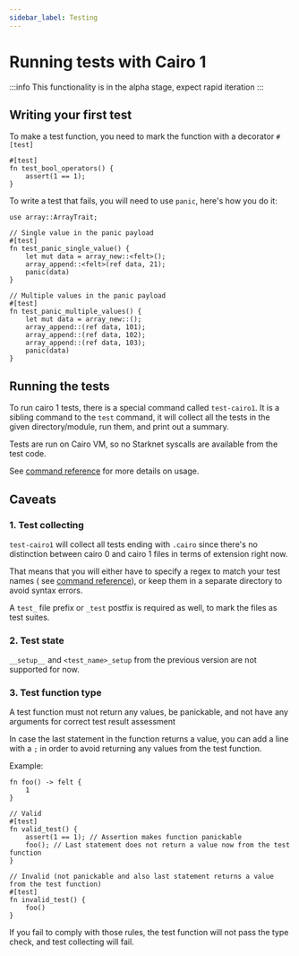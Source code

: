 ```yaml
---
sidebar_label: Testing
---
```


# Running tests with Cairo 1

:::info
This functionality is in the alpha stage, expect rapid iteration
:::

## Writing your first test

To make a test function, you need to mark the function with a decorator `#[test]`

```
#[test]
fn test_bool_operators() {
    assert(1 == 1);
}
```

To write a test that fails, you will need to use `panic`, here's how you do it:

```
use array::ArrayTrait;

// Single value in the panic payload
#[test]
fn test_panic_single_value() {
    let mut data = array_new::<felt>();
    array_append::<felt>(ref data, 21);
    panic(data)
}

// Multiple values in the panic payload
#[test]
fn test_panic_multiple_values() {
    let mut data = array_new::();
    array_append::(ref data, 101);
    array_append::(ref data, 102);
    array_append::(ref data, 103);
    panic(data)
}
```

## Running the tests

To run cairo 1 tests, there is a special command called `test-cairo1`.
It is a sibling command to the `test` command, it will collect all the tests in the given directory/module, run them,
and print out a summary.

Tests are run on Cairo VM, so no Starknet syscalls are available from the test code.

See [command reference](../../cli-reference.md#test-cairo1) for more details on usage.

## Caveats

### 1. Test collecting

`test-cairo1` will collect all tests ending with `.cairo` since there's no distinction between cairo 0 and cairo 1 files
in terms of extension right now.

That means that you will either have to specify a regex to match your test names (
see [command reference](../../cli-reference.md#test-cairo1)), or keep them in a separate directory to avoid syntax
errors.

A `test_` file prefix or `_test` postfix is required as well, to mark the files as test suites.

### 2. Test state

`__setup__` and `<test_name>_setup` from the previous version are not supported for now.

### 3. Test function type

A test function must not return any values, be panickable, and not have any arguments for correct test result assessment

In case the last statement in the function returns a value, you can add a line with a `;` in order to avoid returning
any values from the test function.

Example:

```
fn foo() -> felt {
    1
}

// Valid
#[test]
fn valid_test() {
    assert(1 == 1); // Assertion makes function panickable
    foo(); // Last statement does not return a value now from the test function
}

// Invalid (not panickable and also last statement returns a value from the test function)
#[test]
fn invalid_test() {
    foo()
}
```

If you fail to comply with those rules, the test function will not pass the type check, and test collecting will fail.
